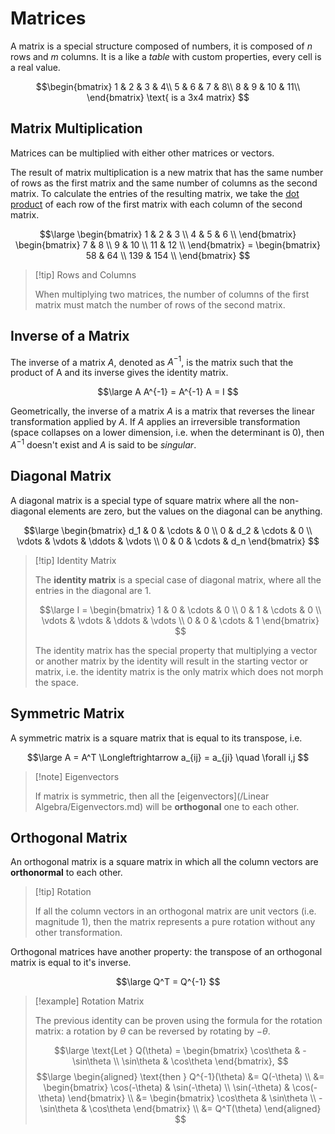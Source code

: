 # Matrices

A matrix is a special structure composed of numbers, it is composed of $n$ rows and $m$ columns. It is a like a *table* with custom properties, every cell is a real value.

$$\begin{bmatrix}
1 & 2 &  3 &  4\\
5 & 6 &  7 &  8\\ 
8 & 9 & 10 & 11\\
\end{bmatrix}
\text{ is a 3x4 matrix} $$

## Matrix Multiplication

Matrices can be multiplied with either other matrices or vectors.

The result of matrix multiplication is a new matrix that has the same number of rows as the first matrix and the same number of columns as the second matrix. To calculate the entries of the resulting matrix, we take the [dot product](?TK) of each row of the first matrix with each column of the second matrix.

$$\large
\begin{bmatrix} 1 & 2 & 3 \\ 4 & 5 & 6 \\ \end{bmatrix} \begin{bmatrix} 7 & 8 \\ 9 & 10 \\ 11 & 12 \\ \end{bmatrix} = \begin{bmatrix} 58 & 64 \\ 139 & 154 \\ \end{bmatrix}
$$

> [!tip] Rows and Columns
> 
> When multiplying two matrices, the number of columns of the first matrix must match the number of rows of the second matrix.

## Inverse of a Matrix

The inverse of a matrix $A$, denoted as $A^{-1}$, is the matrix such that the product of A and its inverse gives the identity matrix.

$$\large
	A A^{-1} = A^{-1} A = I
$$

Geometrically, the inverse of a matrix $A$ is a matrix that reverses the linear transformation applied by $A$. If $A$ applies an irreversible transformation (space collapses on a lower dimension, i.e. when the determinant is $0$), then $A^{-1}$ doesn't exist and $A$ is said to be *singular*.

## Diagonal Matrix

A diagonal matrix is a special type of square matrix where all the non-diagonal elements are zero, but the values on the diagonal can be anything.

$$\large
	\begin{bmatrix}
		d_1 & 0 & \cdots & 0 \\
		0 & d_2 & \cdots & 0 \\
		\vdots & \vdots & \ddots & \vdots \\
		0 & 0 & \cdots & d_n
	\end{bmatrix}
$$

> [!tip] Identity Matrix
> 
> The **identity matrix** is a special case of diagonal matrix, where all the entries in the diagonal are $1$.
> 
> $$\large
> 	I = \begin{bmatrix}
> 		1 & 0 & \cdots & 0 \\
> 		0 & 1 & \cdots & 0 \\
> 		\vdots & \vdots & \ddots & \vdots \\
> 		0 & 0 & \cdots & 1
> 	\end{bmatrix}
> $$
> 
> The identity matrix has the special property that multiplying a vector or another matrix by the identity will result in the starting vector or matrix, i.e. the identity matrix is the only matrix which does not morph the space.

## Symmetric Matrix

A symmetric matrix is a square matrix that is equal to its transpose, i.e.

$$\large
	A = A^T
	\Longleftrightarrow
	a_{ij} = a_{ji} \quad \forall i,j
$$

> [!note] Eigenvectors
> 
> If matrix is symmetric, then all the [eigenvectors](/Linear Algebra/Eigenvectors.md) will be **orthogonal** one to each other.

## Orthogonal Matrix

An orthogonal matrix is a square matrix in which all the column vectors are **orthonormal** to each other.

> [!tip] Rotation
> 
> If all the column vectors in an orthogonal matrix are unit vectors (i.e. magnitude $1$), then the matrix represents a pure rotation without any other transformation.

Orthogonal matrices have another property: the transpose of an orthogonal matrix is equal to it's inverse.

$$\large
	Q^T = Q^{-1}
$$

> [!example] Rotation Matrix
> 
> The previous identity can be proven using the formula for the rotation matrix: a rotation by $\theta$ can be reversed by rotating by $-\theta$.
> 
> $$\large
> 	\text{Let } Q(\theta) =
> 	\begin{bmatrix}
> 		\cos\theta & -\sin\theta \\
> 		\sin\theta & \cos\theta
> 	\end{bmatrix},
> $$
> $$\large
> 	\begin{aligned}
> 	\text{then } Q^{-1}(\theta) &= Q(-\theta) \\
> 	&= \begin{bmatrix}
> 		\cos(-\theta) & \sin(-\theta) \\
> 		\sin(-\theta) & \cos(-\theta)
> 	\end{bmatrix} \\
> 	&= \begin{bmatrix}
> 		\cos\theta & \sin\theta \\
> 		-\sin\theta & \cos\theta
> 	\end{bmatrix} \\
> 	&= Q^T(\theta)
> 	\end{aligned}
> $$

